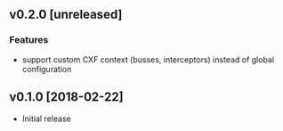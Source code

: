 v0.2.0 [unreleased]
-------------------

### Features

-	support custom CXF context (busses, interceptors) instead of global configuration

v0.1.0 [2018-02-22]
-------------------

-	Initial release

